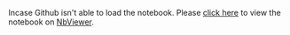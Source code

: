 Incase Github isn't able to load the notebook. Please [click here](https://nbviewer.jupyter.org/github/Husain0007/GANs-Specialization/blob/main/Build-Basic-GANs/Week-2/C1_W2_Assignment.ipynb) to view the notebook on [NbViewer](https://nbviewer.jupyter.org/).

